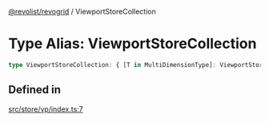 [@revolist/revogrid](README.md) / ViewportStoreCollection

# Type Alias: ViewportStoreCollection

```ts
type ViewportStoreCollection: { [T in MultiDimensionType]: ViewportStore };
```

## Defined in

[src/store/vp/index.ts:7](https://github.com/revolist/revogrid/blob/7c04a51ec5214ac7292502c14a49e3fb70d452cb/src/store/vp/index.ts#L7)
